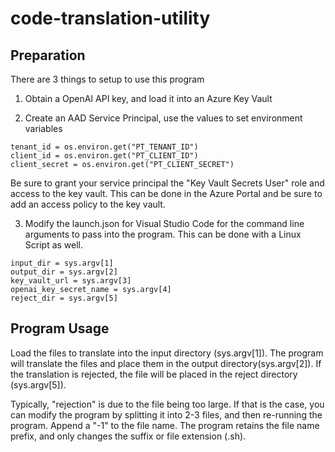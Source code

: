 # code-translation-utility

## Preparation
There are 3 things to setup to use this program

1. Obtain a OpenAI API key, and load it into an Azure Key Vault

2. Create an AAD Service Principal, use the values to set environment variables
```
tenant_id = os.environ.get("PT_TENANT_ID")
client_id = os.environ.get("PT_CLIENT_ID")
client_secret = os.environ.get("PT_CLIENT_SECRET")
```
Be sure to grant your service principal the "Key Vault Secrets User" role and access to the key vault.  This can be done in the Azure Portal and be sure to add an access policy to the key vault.

3. Modify the launch.json for Visual Studio Code for the command line arguments to pass into the program.  This can be done with a Linux Script as well.
```
input_dir = sys.argv[1]
output_dir = sys.argv[2]
key_vault_url = sys.argv[3]
openai_key_secret_name = sys.argv[4]
reject_dir = sys.argv[5]
```

## Program Usage
Load the files to translate into the input directory (sys.argv[1]).  The program will translate the files and place them in the output directory(sys.argv[2]).  If the translation is rejected, the file will be placed in the reject directory (sys.argv[5]).

Typically, "rejection" is due to the file being too large.  If that is the case, you can modify the program by splitting it into 2-3 files, and then re-running the program.  Append a "-1" to the file name.  The program retains the file name prefix, and only changes the suffix or file extension (.sh).
